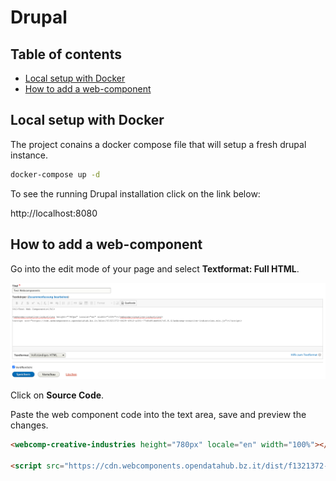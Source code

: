 Drupal
=======

## Table of contents
- [Local setup with Docker](local-setup-with-docker)
- [How to add a web-component](how-to-add-a-web-component)

## Local setup with Docker

The project conains a docker compose file that will setup a fresh drupal instance.

```sh
docker-compose up -d
```

To see the running Drupal installation click on the link below:

http://localhost:8080

## How to add a web-component

Go into the edit mode of your page and select **Textformat: Full HTML**.

![Insert Webcomponent ](drupal-source-code.png)

Click on **Source Code**.

Paste the web component code into the text area, save and preview the changes.

```html
<webcomp-creative-industries height="780px" locale="en" width="100%"></webcomp-creative-industries>

<script src="https://cdn.webcomponents.opendatahub.bz.it/dist/f1321372-6629-4912-a331-77d5d91dd646/v0.8.4/webcomp-creative-industries.min.js"></script>
```
